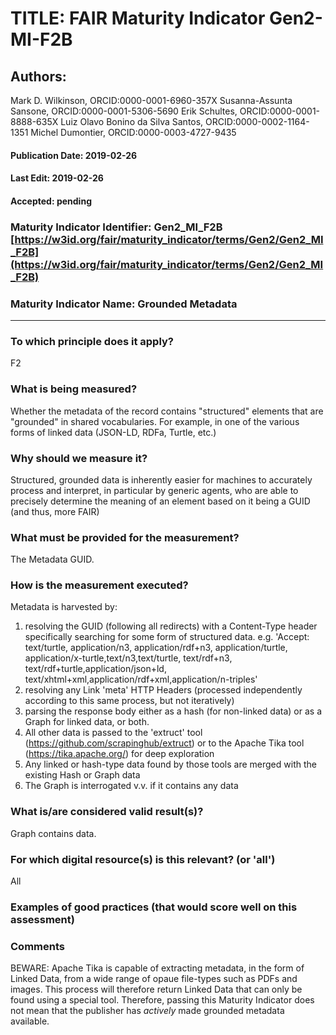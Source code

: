 # TITLE:  FAIR Maturity Indicator Gen2-MI-F2B

## Authors: 
Mark D. Wilkinson, ORCID:0000-0001-6960-357X
Susanna-Assunta Sansone, ORCID:0000-0001-5306-5690
Erik Schultes, ORCID:0000-0001-8888-635X
Luiz Olavo Bonino da Silva Santos, ORCID:0000-0002-1164-1351
Michel Dumontier, ORCID:0000-0003-4727-9435

#### Publication Date: 2019-02-26
#### Last Edit: 2019-02-26
#### Accepted: pending


### Maturity Indicator Identifier: Gen2_MI_F2B [https://w3id.org/fair/maturity_indicator/terms/Gen2/Gen2_MI_F2B](https://w3id.org/fair/maturity_indicator/terms/Gen2/Gen2_MI_F2B)

### Maturity Indicator Name:   Grounded Metadata

----

### To which principle does it apply?  
F2

### What is being measured?
Whether the metadata of the record contains "structured" elements that are
"grounded" in shared vocabularies.  For example, in one of the various forms
of linked data (JSON-LD, RDFa, Turtle, etc.)

### Why should we measure it?
Structured, grounded data is inherently easier for machines to accurately process and
interpret, in particular by generic agents, who are able to precisely determine the
meaning of an element based on it being a GUID (and thus, more FAIR)

### What must be provided for the measurement?
The Metadata GUID.


### How is the measurement executed?
Metadata is harvested by:
1) resolving the GUID (following all redirects) with a Content-Type header specifically searching for some form of structured data.  e.g.
   'Accept: text/turtle, application/n3, application/rdf+n3, application/turtle, application/x-turtle,text/n3,text/turtle, text/rdf+n3, text/rdf+turtle,application/json+ld, text/xhtml+xml,application/rdf+xml,application/n-triples'
2) resolving any Link 'meta' HTTP Headers (processed independently according to this same process, but not iteratively)
3) parsing the response body either as a hash (for non-linked data) or as a Graph for linked data, or both.
4) All other data is passed to the 'extruct' tool (https://github.com/scrapinghub/extruct) or to the Apache Tika tool (https://tika.apache.org/) for deep exploration
5) Any linked or hash-type data found by those tools are merged with the existing Hash or Graph data
6) The Graph is interrogated v.v. if it contains any data

### What is/are considered valid result(s)?
Graph contains data.

### For which digital resource(s) is this relevant? (or 'all')
All

### Examples of good practices (that would score well on this assessment)


### Comments
BEWARE:  Apache Tika is capable of extracting metadata, in the form of Linked Data, from a wide range of opaue file-types such as PDFs and images.
This process will therefore return Linked Data that can only be found using a special tool.  Therefore, passing this
Maturity Indicator does not mean that the publisher has *actively* made grounded metadata available.
